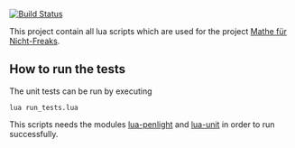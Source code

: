[![Build Status](https://travis-ci.org/kulla/mfnf-lua-scripts.png?branch=master)](https://travis-ci.org/kulla/mfnf-lua-scripts/)

This project contain all lua scripts which are used for the project [Mathe für Nicht-Freaks](https://de.wikibooks.org/wiki/Mathe_f%C3%BCr_Nicht-Freaks).

## How to run the tests

The unit tests can be run by executing

    lua run_tests.lua

This scripts needs the modules [lua-penlight](https://github.com/stevedonovan/Penlight) and [lua-unit](https://github.com/bluebird75/luaunit) in order to run successfully.
